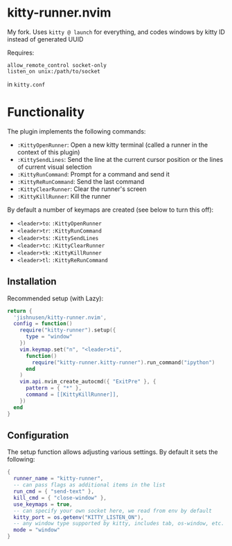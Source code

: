 # kitty-runner.nvim

My fork. Uses `kitty @ launch` for everything, and codes windows by kitty ID instead of generated UUID

Requires:
```
allow_remote_control socket-only
listen_on unix:/path/to/socket
```
in `kitty.conf`

# Functionality

The plugin implements the following commands:
- `:KittyOpenRunner`: Open a new kitty terminal (called a runner in the context of this plugin)
- `:KittySendLines`: Send the line at the current cursor position or the lines of current visual selection
- `:KittyRunCommand`: Prompt for a command and send it
- `:KittyReRunCommand`: Send the last command
- `:KittyClearRunner`: Clear the runner's screen
- `:KittyKillRunner`: Kill the runner

By default a number of keymaps are created (see below to turn this off):
- `<leader>to`: `:KittyOpenRunner`
- `<leader>tr`: `:KittyRunCommand`
- `<leader>ts`: `:KittySendLines`
- `<leader>tc`: `:KittyClearRunner`
- `<leader>tk`: `:KittyKillRunner`
- `<leader>tl`: `:KittyReRunCommand`

## Installation

Recommended setup (with Lazy):

```lua
return {
  'jishnusen/kitty-runner.nvim',
  config = function()
    require("kitty-runner").setup({
      type = "window"
    })
    vim.keymap.set("n", "<leader>ti",
      function()
        require("kitty-runner.kitty-runner").run_command("ipython")
      end
    )
    vim.api.nvim_create_autocmd({ "ExitPre" }, {
      pattern = { "*" },
      command = [[KittyKillRunner]],
    })
  end
}
```

## Configuration

The setup function allows adjusting various settings. By default it sets the following:
```lua
{
  runner_name = "kitty-runner",
  -- can pass flags as additional items in the list
  run_cmd = { "send-text" },
  kill_cmd = { "close-window" },
  use_keymaps = true,
  -- can specify your own socket here, we read from env by default
  kitty_port = os.getenv("KITTY_LISTEN_ON"),
  -- any window type supported by kitty, includes tab, os-window, etc.
  mode = "window"
}
```
